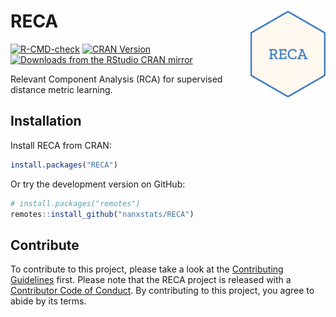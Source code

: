 # RECA <img src="man/figures/logo.png" align="right" width="120" />

<!-- badges: start -->
[![R-CMD-check](https://github.com/nanxstats/RECA/actions/workflows/R-CMD-check.yaml/badge.svg)](https://github.com/nanxstats/RECA/actions/workflows/R-CMD-check.yaml)
[![CRAN Version](https://www.r-pkg.org/badges/version/RECA)](https://cran.r-project.org/package=RECA)
[![Downloads from the RStudio CRAN mirror](https://cranlogs.r-pkg.org/badges/RECA)](https://cranlogs.r-pkg.org/badges/RECA)
<!-- badges: end -->

Relevant Component Analysis (RCA) for supervised distance metric learning.

## Installation

Install RECA from CRAN:

```r
install.packages("RECA")
```

Or try the development version on GitHub:

```r
# install.packages("remotes")
remotes::install_github("nanxstats/RECA")
```

## Contribute

To contribute to this project, please take a look at the [Contributing
Guidelines](https://nanx.me/RECA/CONTRIBUTING.html) first. Please
note that the RECA project is released with a [Contributor Code of
Conduct](https://nanx.me/RECA/CODE_OF_CONDUCT.html). By contributing
to this project, you agree to abide by its terms.
